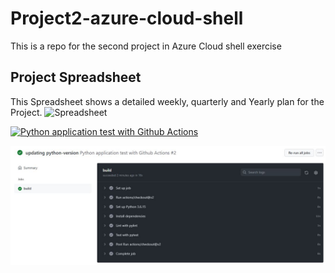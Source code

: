 # Project2-azure-cloud-shell
This is a repo for the second project in Azure Cloud shell exercise

## Project Spreadsheet
This Spreadsheet shows a detailed weekly, quarterly and Yearly plan for the Project.
![Spreadsheet](https://docs.google.com/spreadsheets/d/1xy7B-lyBBW9qWSJhsjvouWkt3abNHoRkGnAv9fvSJII/edit#gid=1348135932)

[![Python application test with Github Actions](https://github.com/Uchejen/Project2-azure-cloud-shell/actions/workflows/pythonapp.yml/badge.svg)](https://github.com/Uchejen/Project2-azure-cloud-shell/actions/workflows/pythonapp.yml)

![screenshot](https://github.com/Uchejen/Project2-azure-cloud-shell/blob/main/pythonapp.JPG?raw=true)
